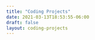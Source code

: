 ```yaml
---
title: "Coding Projects"
date: 2021-03-13T18:53:55-06:00
draft: false
layout: coding-projects
---
```

